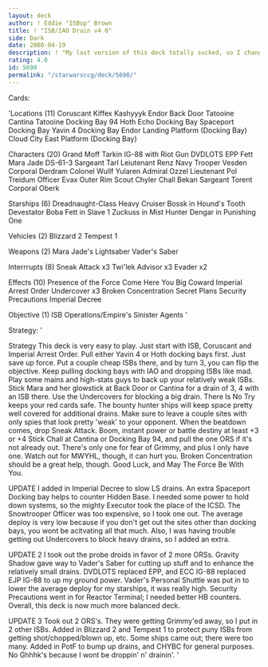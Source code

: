 ```yaml
---
layout: deck
author: ! Eddie "ISBop" Brown
title: ! "ISB/IAO Drain v4 0"
side: Dark
date: 2000-04-19
description: ! "My last version of this deck totally sucked, so I changed it a lot.  Added some new counters and raised my drain power and destiny."
rating: 4.0
id: 5690
permalink: "/starwarsccg/deck/5690/"
---
```

Cards: 

'Locations (11)
Coruscant
Kiffex
Kashyyyk
Endor Back Door
Tatooine Cantina
Tatooine Docking Bay 94
Hoth Echo Docking Bay
Spaceport Docking Bay
Yavin 4 Docking Bay
Endor Landing Platform (Docking Bay)
Cloud City East Platform (Docking Bay)

Characters (20)
Grand Moff Tarkin
IG-88 with Riot Gun
DVDLOTS
EPP Fett
Mara Jade
DS-61-3
Sargeant Tarl
Leiutenant Renz
Navy Trooper Vesden
Corporal Derdram
Colonel Wullf Yularen
Admiral Ozzel
Lieutenant Pol Treidum
Officer Evax
Outer Rim Scout
Chyler
Chall Bekan
Sargeant Torent
Corporal Oberk

Starships (6)
Dreadnaught-Class Heavy Cruiser
Bossk in Hound's Tooth
Devestator
Boba Fett in Slave 1
Zuckuss in Mist Hunter
Dengar in Punishing One

Vehicles (2)
Blizzard 2
Tempest 1

Weapons (2)
Mara Jade's Lightsaber
Vader's Saber

Interrrupts (8)
Sneak Attack x3
Twi'lek Advisor x3
Evader x2


Effects (10)
Presence of the Force
Come Here You Big Coward
Imperial Arrest Order
Undercover x3
Broken Concentration
Secret Plans
Security Precautions
Imperial Decree

Objective (1)
ISB Operations/Empire's Sinister Agents  '

Strategy: '

Strategy
This deck is very easy to play. Just start with ISB, Coruscant and Imperial Arrest Order. Pull either Yavin 4 or Hoth docking bays first. Just save up force. Put a couple cheap ISBs there, and by turn 3, you can flip the objective. Keep pulling docking bays with IAO and dropping ISBs like mad. Play some mains and high-stats guys to back up your relatively weak ISBs. Stick Mara and her glowstick at Back Door or Cantina for a drain of 3, 4 with an ISB there. Use the Undercovers for blocking a big drain. There Is No Try keeps your red cards safe. The bounty hunter ships will keep space pretty well covered for additional drains. Make sure to leave a couple sites with only spies that look pretty 'weak' to your opponent. When the beatdown comes, drop Sneak Attack. Boom, instant power or battle destiny at least +3 or +4 Stick Chall at Cantina or Docking Bay 94, and pull the one ORS if it's not already out. There's only one for fear of Grimmy, and plus I only have one. Watch out for MWYHL, though, it can hurt you. Broken Concentration should be a great help, though. Good Luck, and May The Force Be With You.

UPDATE I added in Imperial Decree to slow LS drains. An extra Spaceport Docking bay helps to counter Hidden Base. I needed some power to hold down systems, so the mighty Executor took the place of the ICSD. The Snowtrooper Officer was too expensive, so I took one out. The average deploy is very low because if you don't get out the sites other than docking bays, you wont be acitvating all that much. Also, I was having trouble getting out Undercovers to block heavy drains, so I added an extra.

UPDATE 2
I took out the probe droids in favor of 2 more ORSs. Gravity Shadow gave way to Vader's Saber for cutting up stuff and to enhance the relatively small drains. DVDLOTS replaced EPP, and ECC IG-88 replaced EJP IG-88 to up my ground power. Vader's Personal Shuttle was put in to lower the average deploy for my starships, it was really high. Security Precautions went in for Reactor Terminal; I needed better HB counters. Overall, this deck is now much more balanced deck.

UPDATE 3
Took out 2 ORS's.   They were getting Grimmy'ed away, so I put in 2 other ISBs.  Added in Blizzard 2 and Tempest 1 to protect puny ISBs from getting shot/chopped/blown up, etc.   Some ships came out; there were too many.	Added in PotF to bump up drains, and CHYBC for general purposes.  No Ghhhk's because I wont be droppin' n' drainin'.
'
